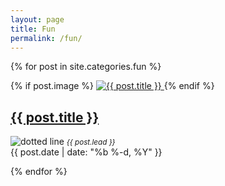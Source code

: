 ```yaml
---
layout: page
title: Fun
permalink: /fun/
---
```


{% for post in site.categories.fun %}
    
<div class="post-list">
	    {% if post.image %}
	    	<a class="post-link post-image" href="{{ post.url | prepend: site.baseurl }}">
	      		<img src="{{ post.image | prepend: site.baseurl }}" alt="{{ post.title }}" title="{{ post.title }}">
      		</a>
	  	{% endif %}
<h2>
<a class="post-link" href="{{ post.url | prepend: site.baseurl }}">{{ post.title }}
</a>
</h2>
<img src="../images/dottedline.png" alt="dotted line" />
<em><small>{{ post.lead }}</small></em>
<br />
<span class="post-meta">{{ post.date | date: "%b %-d, %Y" }}&nbsp;</span>
</div>
      
{% endfor %}
